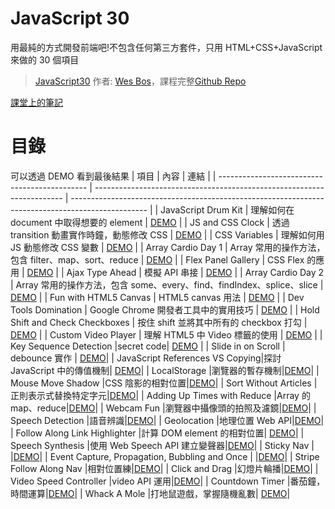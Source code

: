 # JavaScript 30

用最純的方式開發前端吧!不包含任何第三方套件，只用 HTML+CSS+JavaScript 來做的 30 個項目

> [JavaScript30](https://wesbos.com/courses) 作者: [Wes Bos](https://github.com/wesbos)，課程完整[Github Repo](https://github.com/wesbos/JavaScript30)

[課堂上的筆記](https://code-surfing.coderbridge.io/series/475b9b6babe4472eb4b9fb4f123f167e)

# 目錄

可以透過 DEMO 看到最後結果
| 項目 | 內容 | 連結 |
| --------------------------------------------- | ---------------------------------------------------------------------- | ------------------------------------------------------------------------------------------------- |
| JavaScript Drum Kit | 理解如何在 document 中取得想要的 element | [DEMO](https://wayne201299.github.io/JS30/01%20-%20Drum%20Kit/) |
| JS and CSS Clock | 透過 transition 動畫實作時鐘，動態修改 CSS | [DEMO](https://wayne201299.github.io/JS30/02%20-%20Clock/) |
| CSS Variables | 理解如何用 JS 動態修改 CSS 變數 | [DEMO](https://wayne201299.github.io/JS30/03%20-%20CSS%20Variables/) |
| Array Cardio Day 1 | Array 常用的操作方法，包含 filter、map、sort、reduce | [DEMO](https://wayne201299.github.io/JS30/04%20-%20Array%20Cardio%2001/) |
| Flex Panel Gallery | CSS Flex 的應用 | [DEMO](https://wayne201299.github.io/JS30/05%20-%20Flex%20Panel%20Gallery/) |
| Ajax Type Ahead | 模擬 API 串接 | [DEMO](https://wayne201299.github.io/JS30/06%20-%20Type%20Ahead/) |
| Array Cardio Day 2 | Array 常用的操作方法，包含 some、every、find、findIndex、splice、slice | [DEMO](https://wayne201299.github.io/JS30/07%20-%20Array%20Cardio%2002/) |
| Fun with HTML5 Canvas | HTML5 canvas 用法 | [DEMO](https://wayne201299.github.io/JS30/08%20-%20HTML5%20Canvas/) |
| Dev Tools Domination | Google Chrome 開發者工具中的實用技巧 | [DEMO](https://wayne201299.github.io/JS30/09%20-%20DevTools%20Domination/) |
| Hold Shift and Check Checkboxes | 按住 shift 並將其中所有的 checkbox 打勾 | [DEMO](https://wayne201299.github.io/JS30/10%20-%20Hold%20Shift%20And%20Check%20Checkboxes/) |
| Custom Video Player | 理解 HTML5 中 Video 標籤的使用 | [DEMO](https://wayne201299.github.io/JS30/11%20-%20Custom%20Video%20Player/) |
| Key Sequence Detection |secret code| [DEMO](https://wayne201299.github.io/JS30/12%20-%20Key%20Sequence%20Detection/) |
| Slide in on Scroll | debounce 實作 | [DEMO](https://wayne201299.github.io/JS30/13%20-%20Slide%20in%20on%20Scroll/)|
| JavaScript References VS Copying|探討 JavaScript 中的傳值機制| [DEMO](https://wayne201299.github.io/JS30/14%20-%20JavaScript%20References%20VS%20Copying/)|
| LocalStorage |瀏覽器的暫存機制|[DEMO](https://wayne201299.github.io/JS30/15%20-%20LocalStorage/)|
| Mouse Move Shadow |CSS 陰影的相對位置|[DEMO](https://wayne201299.github.io/JS30/16%20-%20Mouse%20Move%20Shadow/)|
| Sort Without Articles |正則表示式替換特定字元|[DEMO](https://wayne201299.github.io/JS30/17%20-%20Sort%20Without%20Articles/)|
| Adding Up Times with Reduce |Array 的 map、reduce|[DEMO](https://wayne201299.github.io/JS30/18%20-%20Adding%20Up%20Times%20with%20Reduce/)|
| Webcam Fun |瀏覽器中攝像頭的拍照及濾鏡|[DEMO](https://wayne201299.github.io/JS30/19%20-%20Webcam%20Fun/)|
| Speech Detection |語音辨識|[DEMO](https://wayne201299.github.io/JS30/20%20-%20Speech%20Detection/)|
| Geolocation |地理位置 Web API|[DEMO](https://wayne201299.github.io/JS30/21%20-%20Geolocation/)|
| Follow Along Link Highlighter |計算 DOM element 的相對位置| [DEMO](https://wayne201299.github.io/JS30/22%20-%20Follow%20Along%20Link%20Highlighter/)|
| Speech Synthesis |使用 Web Speech API 建立變聲器|[DEMO](https://wayne201299.github.io/JS30/23%20-%20Speech%20Synthesis/)|
| Sticky Nav | |[DEMO](https://wayne201299.github.io/JS30/24%20-%20Sticky%20Nav/)|
| Event Capture, Propagation, Bubbling and Once | |[DEMO](https://wayne201299.github.io/JS30/25%20-%20Event%20Capture,%20Propagation,%20Bubbling%20and%20Once/)|
| Stripe Follow Along Nav |相對位置練|[DEMO](https://wayne201299.github.io/JS30/26%20-%20Stripe%20Follow%20Along%20Nav/)|
| Click and Drag |幻燈片輪播|[DEMO](https://wayne201299.github.io/JS30/27%20-%20Click%20and%20Drag/)|
| Video Speed Controller |video API 運用|[DEMO](https://wayne201299.github.io/JS30/28%20-%20Video%20Speed%20Controller/)|
| Countdown Timer |番茄鐘，時間運算|[DEMO](https://wayne201299.github.io/JS30/29%20-%20Countdown%20Timer/)|
| Whack A Mole |打地鼠遊戲，掌握隨機亂數| [DEMO](https://wayne201299.github.io/JS30/30%20-%20Whack%20A%20Mole/)|

